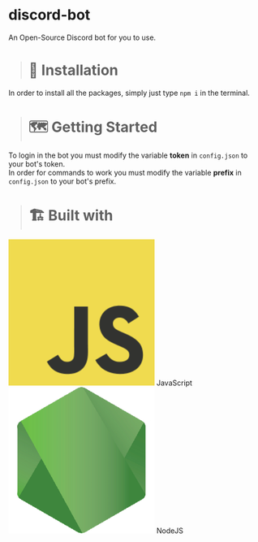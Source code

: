 # discord-bot
An Open-Source Discord bot for you to use.

> # 💾 Installation
In order to install all the packages, simply just type `npm i` in the terminal.

> # 🗺️ Getting Started
To login in the bot you must modify the variable **token** in `config.json` to your bot's token. <br>
In order for commands to work you must modify the variable **prefix** in `config.json` to your bot's prefix.

> # 🏗️ Built with
![](https://raw.githubusercontent.com/github/explore/80688e429a7d4ef2fca1e82350fe8e3517d3494d/topics/javascript/javascript.png) JavaScript <br>
![](https://raw.githubusercontent.com/github/explore/80688e429a7d4ef2fca1e82350fe8e3517d3494d/topics/nodejs/nodejs.png) NodeJS
